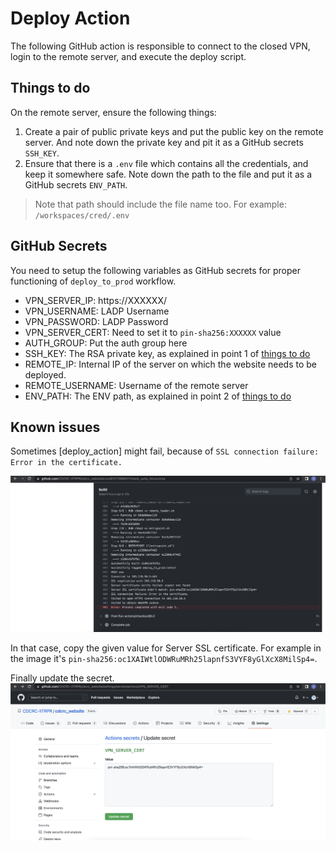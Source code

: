 # Deploy Action

The following GitHub action is responsible to connect to the closed VPN, login to the remote server, and execute the deploy script.


## Things to do
On the remote server, ensure the following things:
1. Create a pair of public private keys and put the public key on the remote server. And note down the private key and pit it as a GitHub secrets `SSH_KEY`.
2. Ensure that there is a `.env` file which contains all the credentials, and keep it somewhere safe. Note down the path to the file and put it as a GitHub secrets `ENV_PATH`. 
> Note that path should include the file name too. For example: `/workspaces/cred/.env`


## GitHub Secrets

You need to setup the following variables as GitHub secrets for proper functioning of `deploy_to_prod` workflow.
* VPN_SERVER_IP: https://XXXXXX/
* VPN_USERNAME: LADP Username
* VPN_PASSWORD: LADP Password
* VPN_SERVER_CERT: Need to set it to `pin-sha256:XXXXXX` value
* AUTH_GROUP: Put the auth group here
* SSH_KEY: The RSA private key, as explained in point 1 of [things to do](#things-to-do)
* REMOTE_IP: Internal IP of the server on which the website needs to be deployed.
* REMOTE_USERNAME: Username of the remote server
* ENV_PATH: The ENV path, as explained in point 2 of [things to do](#things-to-do)


## Known issues
Sometimes [deploy_action] might fail, because of `SSL connection failure: Error in the certificate.`

![](../_docs/deploy_action/ErrorLog.png)

In that case, copy the given value for Server SSL certificate. For example in the image it's `pin-sha256:oc1XAIWtlODWRuMRh25lapnfS3VYF8yGlXcX8MilSp4=`.

Finally update the secret.
![](../_docs/deploy_action/UpdatingSecret.png)


